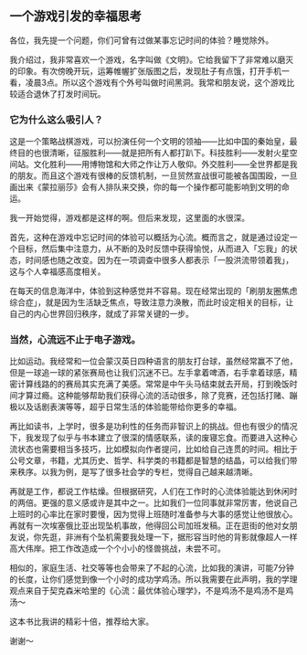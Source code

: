 ## 一个游戏引发的幸福思考



各位，我先提一个问题，你们可曾有过做某事忘记时间的体验？睡觉除外。



我介绍过，我非常喜欢一个游戏，名字叫做《文明》。它给我留下了非常难以磨灭的印象。有次傍晚开玩，运筹帷幄扩张版图之后，发现肚子有点饿，打开手机一看，凌晨3点。所以这个游戏有个外号叫做时间黑洞。我常和朋友说，这个游戏比较适合退休了打发时间玩。



### 它为什么这么吸引人？



这是一个策略战棋游戏，可以扮演任何一个文明的领袖——比如中国的秦始皇，最终目的也很清晰，征服胜利——就是把所有人都打趴下。科技胜利——发射火星空间站。文化胜利——用博物馆和大师之作让万人敬仰。外交胜利——全世界都是我的朋友。而且这个游戏有很棒的反馈机制，一旦贸然宣战很可能被各国围殴，一旦画出来《蒙拉丽莎》会有人排队来交换，你的每一个操作都可能影响到文明的命运。



我一开始觉得，游戏都是这样的啊。但后来发现，这里面的水很深。



首先，这种在游戏中忘记时间的体验可以概括为心流。概而言之，就是通过设定一个目标，然后集中注意力，从不断的及时反馈中获得愉悦，从而进入「忘我」的状态，时间感也随之改变。因为在一项调查中很多人都表示「一股洪流带领着我」，这与个人幸福感高度相关。



在每天的信息海洋中，体验到这种感觉并不容易。现在经常出现的「刷朋友圈焦虑综合症」，就是因为生活缺乏焦点，导致注意力涣散，而此时设定相关的目标，让自己的内心世界回归秩序，就成了非常关键的一步。



### 当然，心流远不止于电子游戏。



比如运动。我经常和一位会蒙汉英日四种语言的朋友打台球，虽然经常赢不了他，但是一球追一球的紧张赛局也让我们沉迷不已。左手拿着啤酒，右手拿着球感，精密计算线路的的赛局其实充满了美感。常常是中午头马结束就去开局，打到晚饭时间才算过瘾。这种能够帮助我们获得心流的活动很多，除了竞赛，还包括打赌、蹦极以及话剧表演等等，超乎日常生活的体验能带给你更多的幸福。



再比如读书，上学时，很多是功利性的任务而非智识上的挑战。但也有很少的情况下，我发现了似乎与书本建立了很深的情感联系，读的废寝忘食。而要进入这种心流状态也需要相当多技巧，比如模拟向作者提问，比如给自己连贯的时间。相比于公号文章，书籍，尤其历史、哲学、科学类的书籍都是智慧的结晶，可以给我们带来秩序。以我为例，是写了很多社会学的专栏，觉得自己越来越清晰。



再就是工作，都说工作枯燥。但根据研究，人们在工作时的心流体验能达到休闲时的两倍。更强的意义感或许是其中之一。比如我们一位同事就非常厉害，他说自己上班时的心率比在家时要慢，因为觉得上班随时准备参与大事的感觉让他很放心。再就有一次埃塞俄比亚出现坠机事故，他得回公司加班发稿。正在逛街的他对女朋友说，你先逛，非洲有个坠机需要我处理一下，据形容当时他的背影就像超人一样高大伟岸。把工作改造成一个个小小的怪兽挑战，未尝不可。



相似的，家庭生活、社交等等也会带来了不起的心流，比如我的演讲，可能7分钟的长度，让你们感觉到像一个小时的成功学鸡汤。所以我需要在此声明，我的学理观点来自于契克森米哈里的《心流：最优体验心理学》，不是鸡汤不是鸡汤不是鸡汤～



这本书比我讲的精彩十倍，推荐给大家。



谢谢～